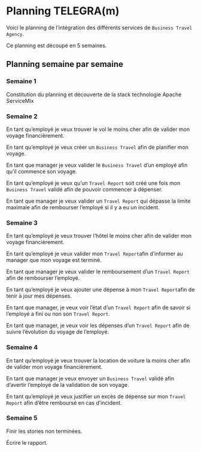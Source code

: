 # Planning TELEGRA(m)
Voici le planning de l’intégration des différents services de `Business Travel Agency`.

Ce planning est découpé en 5 semaines.

## Planning semaine par semaine

### Semaine 1
Constitution du planning et découverte de la stack technologie Apache ServiceMix

### Semaine 2
En tant qu’employé je veux trouver le vol le moins cher afin de valider mon voyage financièrement.

En tant qu’employé je veux créer un `Business Travel` afin de planifier mon voyage.

En tant que manager je veux valider le `Business Travel` d’un employé afin qu’il commence son voyage.

En tant qu’employé je veux qu’un `Travel Report` soit créé une fois mon `Business Travel` validé afin de pouvoir commencer à dépenser. 

En tant que manager je veux valider un `Travel Report` qui dépasse la limite maximale afin de rembourser l’employé si il y a eu un incident.

### Semaine 3
En tant qu’employé je veux trouver l’hôtel le moins cher afin de valider mon voyage financièrement.

En tant qu’employé je veux valider mon `Travel Report`afin d’informer au manager que mon voyage est terminé.

En tant que manager je veux valider le remboursement d’un `Travel Report` afin de rembourser l’employé.

En tant qu’employé je veux ajouter une dépense à mon `Travel Report`afin de tenir à jour mes dépenses.

En tant que manager, je veux voir l’état d’un `Travel Report` afin de savoir si l’employé a fini ou non son `Travel Report`.

En tant que manager, je veux voir les dépenses d’un `Travel Report` afin de suivre l’évolution du voyage de l’employé.

### Semaine 4
En tant qu’employé je veux trouver la location de voiture la moins cher afin de valider mon voyage financièrement.

En tant que manager je veux envoyer un `Business Travel` validé afin d’avertir l’employé de la validation de son voyage.

En tant qu’employé je veux justifier un excès de dépense sur mon `Travel Report` afin d’être remboursé en cas d’incident.

### Semaine 5
Finir les stories non terminées.

Écrire le rapport.
